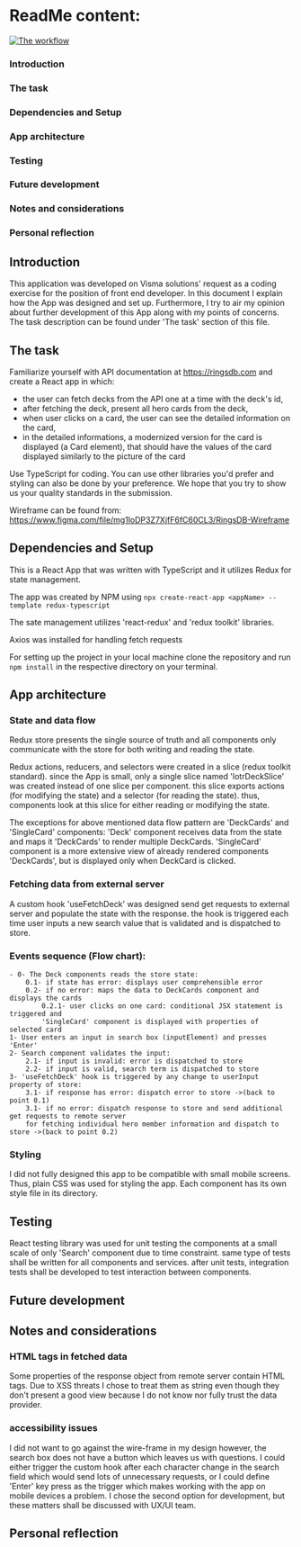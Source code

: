 # ReadMe content:

[![The workflow](https://github.com/ark13da/LOTR/actions/workflows/main.yml/badge.svg)](https://github.com/ark13da/LOTR/actions/workflows/main.yml)

### Introduction
### The task
### Dependencies and Setup
### App architecture
### Testing
### Future development
### Notes and considerations
### Personal reflection 


## Introduction

This application was developed on Visma solutions' request as a coding exercise for the position of front end developer. 
In this document I explain how the App was designed and set up. Furthermore, I try to air my opinion about further development of this App along with my points of concerns. 
The task description can be found under 'The task' section of this file. 


## The task

Familiarize yourself with API documentation at https://ringsdb.com and create a React app in which:
- the user can fetch decks from the API one at a time with the deck's id,
- after fetching the deck, present all hero cards from the deck,
- when user clicks on a card, the user can see the detailed information on the card,
- in the detailed informations, a modernized version for the card is displayed (a Card element), that should have the values of the card displayed similarly to the picture of the card

Use TypeScript for coding. You can use other libraries you'd prefer and styling can also be done by your preference. We hope that you try to show us your quality standards in the submission.

Wireframe can be found from: https://www.figma.com/file/mg1loDP3Z7XjfF6fC60CL3/RingsDB-Wireframe


## Dependencies and Setup

This is a React App that was written with TypeScript and it utilizes Redux for state management.

The app was created by NPM using ```npx create-react-app <appName> --template redux-typescript```

The sate management utilizes 'react-redux' and 'redux toolkit' libraries.

Axios was installed for handling fetch requests

For setting up the project in your local machine clone the repository and run ```npm install``` in the respective directory on your terminal.


## App architecture

### State and data flow

Redux store presents the single source of truth and all components only communicate with the store for both writing and reading the state.

Redux actions, reducers, and selectors were created in a slice (redux toolkit standard). since the App is small, only a single slice named 'lotrDeckSlice' was created instead of one slice per component. this slice exports actions (for modifying the state) and a selector (for reading the state). thus, components look at this slice for either reading or modifying the state.

The exceptions for above mentioned data flow pattern are 'DeckCards' and 'SingleCard' components:
'Deck' component receives data from the state and maps it 'DeckCards' to render multiple DeckCards.
'SingleCard' component is a more extensive view of already rendered components 'DeckCards', but is displayed only when DeckCard is clicked. 

### Fetching data from external server

A custom hook 'useFetchDeck' was designed send get requests to external server and populate the state with the response. the hook is triggered each time user inputs a new search value that is validated and is dispatched to store. 

### Events sequence (Flow chart): 
```
- 0- The Deck components reads the store state:
    0.1- if state has error: displays user comprehensible error
    0.2- if no error: maps the data to DeckCards component and displays the cards
        0.2.1- user clicks on one card: conditional JSX statement is triggered and 
        'SingleCard' component is displayed with properties of selected card
1- User enters an input in search box (inputElement) and presses 'Enter'
2- Search component validates the input:
    2.1- if input is invalid: error is dispatched to store
    2.2- if input is valid, search term is dispatched to store
3- 'useFetchDeck' hook is triggered by any change to userInput property of store:
    3.1- if response has error: dispatch error to store ->(back to point 0.1)
    3.1- if no error: dispatch response to store and send additional get requests to remote server 
    for fetching individual hero member information and dispatch to store ->(back to point 0.2)
```
### Styling

I did not fully designed this app to be compatible with small mobile screens. Thus, plain CSS was used for styling the app. 
Each component has its own style file in its directory.

## Testing

React testing library was used for unit testing the components at a small scale of only 'Search' component due to time constraint. 
same type of tests shall be written for all components and services.
after unit tests, integration tests shall be developed to test interaction between components.


## Future development

## Notes and considerations

### HTML tags in fetched data

Some properties of the response object from remote server contain HTML tags. Due to XSS threats I chose to treat them as string even though they don't present a good view because I do not know nor fully trust the data provider.

### accessibility issues 

I did not want to go against the wire-frame in my design however, the search box does not have a button which leaves us with questions. 
I could either trigger the custom hook after each character change in the search field which would send lots of unnecessary requests,
or I could define 'Enter' key press as the trigger which makes working with the app on mobile devices a problem.
I chose the second option for development, but these matters shall be discussed with UX/UI team.

## Personal reflection 


